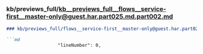 ### kb/previews_full/kb__previews_full__flows__service-first__master-only@guest.har.part025.md.part002.md

```md
### kb/previews_full/flows__service-first__master-only@guest.har.part025.md (part 002)

```md
                   "lineNumber": 0,
                              
```

```

```
